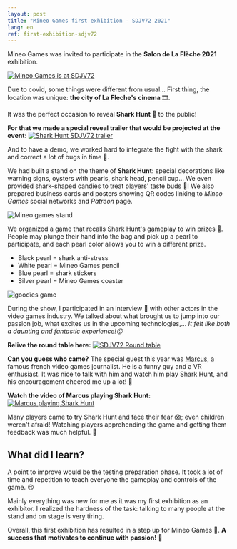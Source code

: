 ```yaml
---
layout: post
title: "Mineo Games first exhibition - SDJV72 2021"
lang: en
ref: first-exhibition-sdjv72
---
```


Mineo Games was invited to participate in the **Salon de La Flèche 2021** exhibition.

<a href="https://www.sdjv72.fr/"> <img src="https://imgur.com/mpOGWIh.png" alt="Mineo Games is at SDJV72" /> </a>

Due to covid, some things were different from usual... First thing, the location was unique: **the city of La Fleche's cinema** 🎞.

It was the perfect occasion to reveal **Shark Hunt** 🦈 to the public!

**For that we made a special reveal trailer that would be projected at the event:**
<a href="https://www.youtube.com/watch?v=1kWwF1yRNHA"> <img src="https://imgur.com/a/svPxndd.png" alt="Shark Hunt SDJV72 trailer" /> </a>

And to have a demo, we worked hard to integrate the fight with the shark and correct a lot of bugs in time 🥵.

We had built a stand on the theme of **Shark Hunt**: special decorations like warning signs, oysters with pearls, shark head, pencil cup...
We even provided shark-shaped candies to treat players' taste buds 🍬!
We also prepared business cards and posters showing QR codes linking to _Mineo Games_ social networks and _Patreon_ page.

<img src="https://imgur.com/cTeAvLQ.png" alt="Mineo games stand" />

We organized a game that recalls Shark Hunt's gameplay to win prizes 🎲. People may plunge their hand into the bag and pick up a pearl to participate, and each pearl color allows you to win a different prize.

- Black pearl = shark anti-stress
- White pearl = Mineo Games pencil
- Blue pearl = shark stickers
- Silver pearl = Mineo Games coaster

<img src="https://imgur.com/XYtvAnl.gif" alt="goodies game" />

During the show, I participated in an interview 🎤 with other actors in the video games industry. We talked about what brought us to jump into our passion job, what excites us in the upcoming technologies,...
_It felt like both a daunting and fantastic experience!😛_

**Relive the round table here:**
<a href="https://t.co/p1Ft6VzAOA"> <img src="https://imgur.com/anm3QfF.png" alt="SDJV72 Round table" /> </a>

**Can you guess who came?**
The special guest this year was [Marcus](https://twitter.com/marcuszeboulet), a famous french video games journalist.
He is a funny guy and a VR enthusiast. It was nice to talk with him and watch him play Shark Hunt, and his encouragement cheered me up a lot!
🤗

**Watch the video of Marcus playing Shark Hunt:**
<a href="https://youtu.be/iq_W01TK744"> <img src="https://imgur.com/a/svPxndd.png" alt="Marcus playing Shark Hunt" /> </a>

Many players came to try Shark Hunt and face their fear 😱; even children weren't afraid!
Watching players apprehending the game and getting them feedback was much helpful. 🙏

## What did I learn?

A point to improve would be the testing preparation phase. It took a lot of time and repetition to teach everyone the gameplay and controls of the game. 😣

Mainly everything was new for me as it was my first exhibition as an exhibitor. I realized the hardness of the task: talking to many people at the stand and on stage is very tiring.

Overall, this first exhibition has resulted in a step up for Mineo Games 🚀. **A success that motivates to continue with passion!** 🤩
